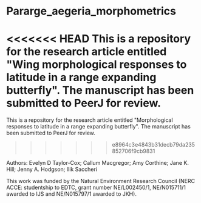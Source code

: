 # Pararge_aegeria_morphometrics

<<<<<<< HEAD
This is a repository for the research article entitled "Wing morphological responses to latitude in a range expanding butterfly". The manuscript has been submitted to PeerJ for review.
=======
This is a repository for the research article entitled "Morphological responses to latitude in a range expanding butterfly". The manuscript has been submitted to PeerJ for review.
>>>>>>> e8964c3e4843b31decb79da235852706f9cb9831

Authors: Evelyn D Taylor-Cox; Callum Macgregor; Amy Corthine; Jane K. Hill; Jenny A. Hodgson; Ilik Saccheri

This work was funded by the Natural Environment Research Council (NERC ACCE: studentship to EDTC, grant number NE/L002450/1, NE/N015711/1 awarded to IJS and NE/N015797/1 awarded to JKH).
